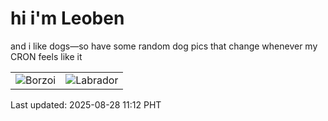 # hi i'm Leoben

and i like dogs—so have some random dog pics that change whenever my CRON feels like it

|  |  |
|--------|----------|
| ![Borzoi](https://random-dog-vercel.vercel.app/api/random-borzoi?v=1756350778) | ![Labrador](https://random-dog-vercel.vercel.app/api/random-labrador?v=1756350778) |

Last updated: 2025-08-28 11:12 PHT

